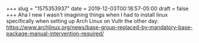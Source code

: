+++
slug = "1575353937"
date = 2019-12-03T00:18:57-05:00
draft = false
+++
Aha I new I wasn't imagining things when I had to install linux specifically when setting up Arch Linux on Vultr the other day: https://www.archlinux.org/news/base-group-replaced-by-mandatory-base-package-manual-intervention-required/